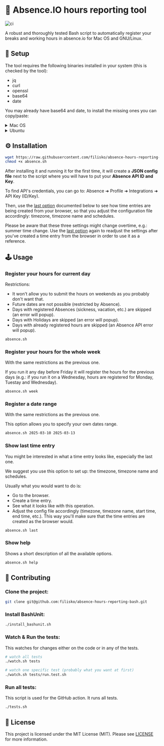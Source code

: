 # 📅 Absence.IO hours reporting tool

![ci](https://github.com/filisko/absence-hours-reporting-bash/actions/workflows/main.yaml/badge.svg)

A robust and thoroughly tested Bash script to automatically register your breaks and working hours in absence.io for Mac OS and GNU/Linux.

## 🔧 Setup

The tool requires the following binaries installed in your system (this is checked by the tool):
- jq
- curl
- openssl
- base64
- date

You may already have base64 and date, to install the missing ones you can copy/paste:

<details>
<summary>Mac OS</summary>
  
```sh
brew install jq curl openssl
```

</details>

<details>
<summary>Ubuntu</summary>
  
```sh
sudo apt-get install -y jq curl openssl
```

</details>

## ⚙️ Installation

```sh
wget https://raw.githubusercontent.com/filisko/absence-hours-reporting-bash/refs/heads/main/src/absence.sh
chmod +x absence.sh
```

After installing it and running it for the first time, it will create a **JSON config file** next to the script where you will have to put your **Absence API ID and Key**.

To find API's credentials, you can go to: Absence ➜ Profile ➜ Integrations ➜ API Key (ID/Key).

Then, use the [last option](#show-last-time-entry) documented below to see how time entries are being created from your browser, so that you adjust the configuration file accordingly: timezone, timezone name and schedules.

Please be aware that these three settings might change overtime, e.g.: summer time change. Use the [last option](#show-last-time-entry) again to readjust the settings after you've created a time entry from the browser in order to use it as a reference.

## 🕹️ Usage

### Register your hours for current day

Restrictions:
- It won't allow you to submit the hours on weekends as you probably don't want that.
- Future dates are not possible (restricted by Absence).
- Days with registered Absences (sickness, vacation, etc.) are skipped (an error will popup).
- Days with Holidays are skipped (an error will popup).
- Days with already registered hours are skipped (an Absence API error will popup).

```sh
absence.sh
```

### Register your hours for the whole week

With the same restrictions as the previous one.

If you run it any day before Friday it will register the hours for the previous days (e.g.: if you run it on a Wednesday, hours are registered for Monday, Tuestay and Wednesday).

```sh
absence.sh week
```

### Register a date range

With the same restrictions as the previous one.

This option allows you to specify your own dates range.

```sh
absence.sh 2025-03-10 2025-03-13
```

### Show last time entry

You might be interested in what a time entry looks like, especially the last one.

We suggest you use this option to set up: the timezone, timezone name and schedules.

Usually what you would want to do is:
- Go to the browser.
- Create a time entry.
- See what it looks like with this operation.
- Adjust the config file accordingly (timezone, timezone name, start time, end time, etc.). This way you'll make sure that the time entries are created as the browser would.

```sh
absence.sh last
```

### Show help

Shows a short description of all the available options.

```sh
absence.sh help
```

## 🤝 Contributing

### Clone the project:

```sh
git clone git@github.com:filisko/absence-hours-reporting-bash.git
```

### Install BashUnit:

```sh
./install_bashunit.sh
```

### Watch & Run the tests:

This watches for changes either on the code or in any of the tests.

```sh
# watch all tests
./watch.sh tests

# watch one specific test (probably what you want at first)
./watch.sh tests/run.test.sh
```

### Run all tests:

This script is used for the GitHub action. It runs all tests.

```sh
./tests.sh
```

## 🧾 License

This project is licensed under the MIT License (MIT). Please see [LICENSE](https://github.com/filisko/absence-hours-reporting-bash/blob/main/LICENSE)
 for more information.
